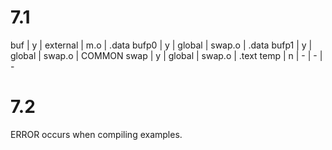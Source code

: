 7.1
===

buf   | y | external    | m.o       | .data
bufp0 | y | global      | swap.o    | .data
bufp1 | y | global      | swap.o    | COMMON
swap  | y | global      | swap.o    | .text
temp  | n | -           | -         | -

7.2
===

ERROR occurs when compiling examples.
